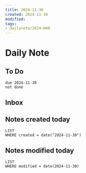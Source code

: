 ```yaml
---
title: 2024-11-30
created: 2024-11-30
modified: 
tags: 
- dailynote/2024-W48
---
```

# Daily Note
## To Do
```tasks
due 2024-11-30
not done
```
## Inbox
## Notes created today
```dataview
LIST
WHERE created = date("2024-11-30")
```
## Notes modified today
```dataview
LIST
WHERE modified = date(2024-11-30)
```
